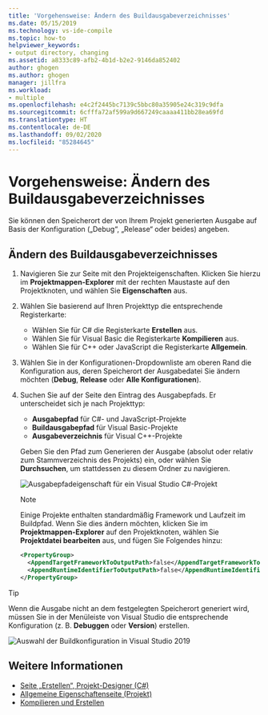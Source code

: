 ```yaml
---
title: 'Vorgehensweise: Ändern des Buildausgabeverzeichnisses'
ms.date: 05/15/2019
ms.technology: vs-ide-compile
ms.topic: how-to
helpviewer_keywords:
- output directory, changing
ms.assetid: a8333c89-afb2-4b1d-b2e2-9146da852402
author: ghogen
ms.author: ghogen
manager: jillfra
ms.workload:
- multiple
ms.openlocfilehash: e4c2f2445bc7139c5bbc80a35905e24c319c9dfa
ms.sourcegitcommit: 6cfffa72af599a9d667249caaaa411bb28ea69fd
ms.translationtype: HT
ms.contentlocale: de-DE
ms.lasthandoff: 09/02/2020
ms.locfileid: "85284645"
---
```

# <a name="how-to-change-the-build-output-directory"></a>Vorgehensweise: Ändern des Buildausgabeverzeichnisses

Sie können den Speicherort der von Ihrem Projekt generierten Ausgabe auf Basis der Konfiguration („Debug“, „Release“ oder beides) angeben.

## <a name="change-the-build-output-directory"></a>Ändern des Buildausgabeverzeichnisses

1. Navigieren Sie zur Seite mit den Projekteigenschaften. Klicken Sie hierzu im **Projektmappen-Explorer** mit der rechten Maustaste auf den Projektknoten, und wählen Sie **Eigenschaften** aus.

2. Wählen Sie basierend auf Ihren Projekttyp die entsprechende Registerkarte:

   - Wählen Sie für C# die Registerkarte **Erstellen** aus.
   - Wählen Sie für Visual Basic die Registerkarte **Kompilieren** aus.
   - Wählen Sie für C++ oder JavaScript die Registerkarte **Allgemein**.

3. Wählen Sie in der Konfigurationen-Dropdownliste am oberen Rand die Konfiguration aus, deren Speicherort der Ausgabedatei Sie ändern möchten (**Debug**, **Release** oder **Alle Konfigurationen**).

4. Suchen Sie auf der Seite den Eintrag des Ausgabepfads. Er unterscheidet sich je nach Projekttyp:

   - **Ausgabepfad** für C#- und JavaScript-Projekte
   - **Buildausgabepfad** für Visual Basic-Projekte
   - **Ausgabeverzeichnis** für Visual C++-Projekte

   Geben Sie den Pfad zum Generieren der Ausgabe (absolut oder relativ zum Stammverzeichnis des Projekts) ein, oder wählen Sie **Durchsuchen**, um stattdessen zu diesem Ordner zu navigieren.

   ![Ausgabepfadeigenschaft für ein Visual Studio C#-Projekt](media/output-path.png)
   
   > [!NOTE]
   > Einige Projekte enthalten standardmäßig Framework und Laufzeit im Buildpfad. Wenn Sie dies ändern möchten, klicken Sie im **Projektmappen-Explorer** auf den Projektknoten, wählen Sie **Projektdatei bearbeiten** aus, und fügen Sie Folgendes hinzu:
   > ```xml
   > <PropertyGroup>
   >   <AppendTargetFrameworkToOutputPath>false</AppendTargetFrameworkToOutputPath>
   >   <AppendRuntimeIdentifierToOutputPath>false</AppendRuntimeIdentifierToOutputPath>
   > </PropertyGroup>
   > ```

> [!TIP]
> Wenn die Ausgabe nicht an dem festgelegten Speicherort generiert wird, müssen Sie in der Menüleiste von Visual Studio die entsprechende Konfiguration (z. B. **Debuggen** oder **Version**) erstellen.
>
> ![Auswahl der Buildkonfiguration in Visual Studio 2019](media/build-configuration-chooser.png)

## <a name="see-also"></a>Weitere Informationen

- [Seite „Erstellen“, Projekt-Designer (C#)](../ide/reference/build-page-project-designer-csharp.md)
- [Allgemeine Eigenschaftenseite (Projekt)](/cpp/build/reference/general-property-page-project)
- [Kompilieren und Erstellen](../ide/compiling-and-building-in-visual-studio.md)
